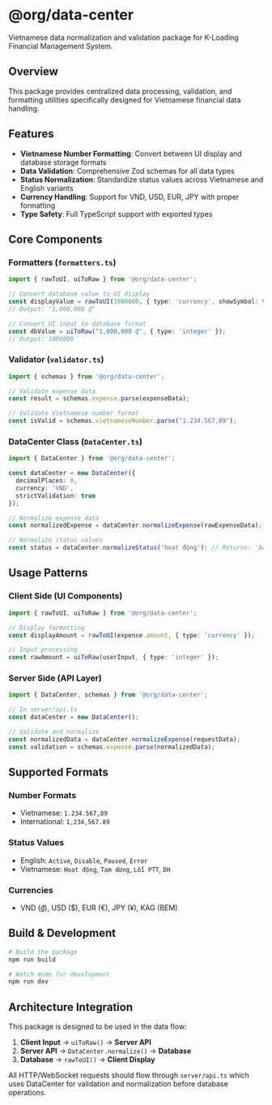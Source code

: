 # @org/data-center

Vietnamese data normalization and validation package for K-Loading Financial Management System.

## Overview

This package provides centralized data processing, validation, and formatting utilities specifically designed for Vietnamese financial data handling.

## Features

- **Vietnamese Number Formatting**: Convert between UI display and database storage formats
- **Data Validation**: Comprehensive Zod schemas for all data types
- **Status Normalization**: Standardize status values across Vietnamese and English variants
- **Currency Handling**: Support for VND, USD, EUR, JPY with proper formatting
- **Type Safety**: Full TypeScript support with exported types

## Core Components

### Formatters (`formatters.ts`)

```typescript
import { rawToUI, uiToRaw } from '@org/data-center';

// Convert database value to UI display
const displayValue = rawToUI(1000000, { type: 'currency', showSymbol: true });
// Output: "1,000,000 ₫"

// Convert UI input to database format  
const dbValue = uiToRaw("1,000,000 ₫", { type: 'integer' });
// Output: 1000000
```

### Validator (`validator.ts`)

```typescript
import { schemas } from '@org/data-center';

// Validate expense data
const result = schemas.expense.parse(expenseData);

// Validate Vietnamese number format
const isValid = schemas.vietnameseNumber.parse("1.234.567,89");
```

### DataCenter Class (`DataCenter.ts`)

```typescript
import { DataCenter } from '@org/data-center';

const dataCenter = new DataCenter({
  decimalPlaces: 0,
  currency: 'VND',
  strictValidation: true
});

// Normalize expense data
const normalizedExpense = dataCenter.normalizeExpense(rawExpenseData);

// Normalize status values
const status = dataCenter.normalizeStatus('hoạt động'); // Returns: 'Active'
```

## Usage Patterns

### Client Side (UI Components)
```typescript
import { rawToUI, uiToRaw } from '@org/data-center';

// Display formatting
const displayAmount = rawToUI(expense.amount, { type: 'currency' });

// Input processing
const rawAmount = uiToRaw(userInput, { type: 'integer' });
```

### Server Side (API Layer)
```typescript
import { DataCenter, schemas } from '@org/data-center';

// In server/api.ts
const dataCenter = new DataCenter();

// Validate and normalize
const normalizedData = dataCenter.normalizeExpense(requestData);
const validation = schemas.expense.parse(normalizedData);
```

## Supported Formats

### Number Formats
- Vietnamese: `1.234.567,89`
- International: `1,234,567.89`

### Status Values
- English: `Active`, `Disable`, `Paused`, `Error`
- Vietnamese: `Hoạt động`, `Tạm dừng`, `Lỗi PTT`, `DH`

### Currencies
- VND (₫), USD ($), EUR (€), JPY (¥), KAG (BEM)

## Build & Development

```bash
# Build the package
npm run build

# Watch mode for development
npm run dev
```

## Architecture Integration

This package is designed to be used in the data flow:

1. **Client Input** → `uiToRaw()` → **Server API**
2. **Server API** → `DataCenter.normalize()` → **Database**
3. **Database** → `rawToUI()` → **Client Display**

All HTTP/WebSocket requests should flow through `server/api.ts` which uses DataCenter for validation and normalization before database operations.